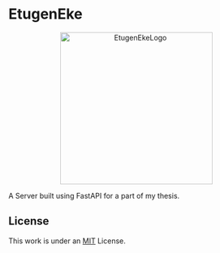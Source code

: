 # EtugenEke

<p align="center">
  <img src="readme_assets\Leonardo_Diffusion_XL_Improve_the_eyes_and_make_them_open_and_0-transformed.jpeg" alt="EtugenEkeLogo" style="width:300px;height:300px;">
</p>

A Server built using FastAPI for a part of my thesis.


## License
This work is under an [MIT](https://choosealicense.com/licenses/mit/) License.